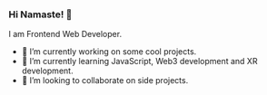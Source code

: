 ### Hi Namaste! 🙏

<!--
**simpleanilcha/simpleanilcha** is a ✨ _special_ ✨ repository because its `README.md` (this file) appears on your GitHub profile.
-->

I am Frontend Web Developer.

- 🔭 I’m currently working on some cool projects.
- 🌱 I’m currently learning JavaScript, Web3 development and XR development.
- 👯 I’m looking to collaborate on side projects.
